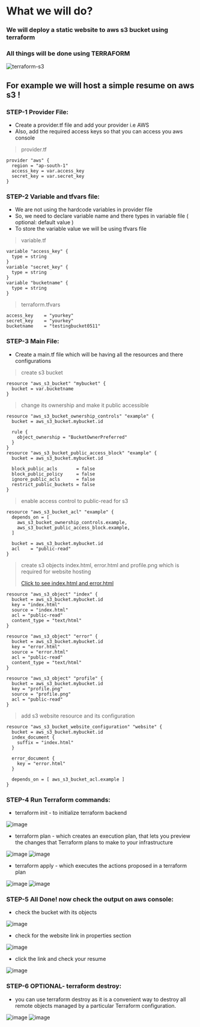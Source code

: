 # What we will do?

### We will deploy a static website to aws s3 bucket using terraform

### All things will be done using TERRAFORM
![terraform-s3](https://github.com/Sumyak-Jain/Basic-Terraform-Project/assets/46700921/97330043-95d2-4720-a451-7f5996566e16)

## For example we will host a simple resume on aws s3 !

### STEP-1 Provider File:
+ Create a provider.tf file and add your provider i.e AWS
+ Also, add the required access keys so that you can access you aws console
> provider.tf
```
provider "aws" {
  region = "ap-south-1"
  access_key = var.access_key
  secret_key = var.secret_key
}
```

### STEP-2 Variable and tfvars file:
+ We are not using the hardcode variables in provider file
+ So, we need to declare variable name and there types in variable file ( optional: default value )
+ To store the variable value we will be using tfvars file
> variable.tf
```
variable "access_key" {
  type = string
}
variable "secret_key" {
  type = string
}
variable "bucketname" {
  type = string
}
```
> terraform.tfvars
```
access_key    = "yourkey"
secret_key    = "yourkey"
bucketname    = "testingbucket0511"
```

### STEP-3 Main File:
+ Create a main.tf file which will be having all the resources and there configurations
> create s3 bucket
```
resource "aws_s3_bucket" "mybucket" {
  bucket = var.bucketname
}
```
> change its ownership and make it public accessible
```
resource "aws_s3_bucket_ownership_controls" "example" {
  bucket = aws_s3_bucket.mybucket.id

  rule {
    object_ownership = "BucketOwnerPreferred"
  }
}
resource "aws_s3_bucket_public_access_block" "example" {
  bucket = aws_s3_bucket.mybucket.id

  block_public_acls       = false
  block_public_policy     = false
  ignore_public_acls      = false
  restrict_public_buckets = false
}
```
> enable access control to public-read for s3
```
resource "aws_s3_bucket_acl" "example" {
  depends_on = [
    aws_s3_bucket_ownership_controls.example,
    aws_s3_bucket_public_access_block.example,
  ]

  bucket = aws_s3_bucket.mybucket.id
  acl    = "public-read"
}
```
> create s3 objects index.html, error.html and profile.png which is required for website hosting
> 
> [Click to see index.html and error.html](/)
```
resource "aws_s3_object" "index" {
  bucket = aws_s3_bucket.mybucket.id
  key = "index.html"
  source = "index.html"
  acl = "public-read"
  content_type = "text/html"
}

resource "aws_s3_object" "error" {
  bucket = aws_s3_bucket.mybucket.id
  key = "error.html"
  source = "error.html"
  acl = "public-read"
  content_type = "text/html"
}

resource "aws_s3_object" "profile" {
  bucket = aws_s3_bucket.mybucket.id
  key = "profile.png"
  source = "profile.png"
  acl = "public-read"
}
```
> add s3 website resource and its configuration
```
resource "aws_s3_bucket_website_configuration" "website" {
  bucket = aws_s3_bucket.mybucket.id
  index_document {
    suffix = "index.html"
  }

  error_document {
    key = "error.html"
  }

  depends_on = [ aws_s3_bucket_acl.example ]
}
```
### STEP-4 Run Terraform commands:
+ terraform init - to initialize terraform backend

![image](https://github.com/Sumyak-Jain/Basic-Terraform-Project/assets/46700921/b1bf4a50-e9e0-4297-a18a-9eac003775a6)


+ terraform plan - which creates an execution plan, that lets you preview the changes that Terraform plans to make to your infrastructure

![image](https://github.com/Sumyak-Jain/Basic-Terraform-Project/assets/46700921/940ae015-069d-4c76-a89f-ee4608959c46)
![image](https://github.com/Sumyak-Jain/Basic-Terraform-Project/assets/46700921/85fdc848-fcb4-4a66-a446-edb0948ec8f1)

+ terraform apply - which executes the actions proposed in a terraform plan

![image](https://github.com/Sumyak-Jain/Basic-Terraform-Project/assets/46700921/1eaa9dba-b14f-4a89-8874-f9069a7e73f1)
![image](https://github.com/Sumyak-Jain/Basic-Terraform-Project/assets/46700921/409c3c16-539e-44fa-b290-3c303d6c33f5)

### STEP-5  All Done! now check the output on aws console:

+ check the bucket with its objects

![image](https://github.com/Sumyak-Jain/Basic-Terraform-Project/assets/46700921/d07f9679-bbbc-4b9c-bff8-8c4fb0529a34)

+ check for the website link in properties section

![image](https://github.com/Sumyak-Jain/Basic-Terraform-Project/assets/46700921/b0d1dcb0-2554-4f70-9832-c79c22b31358)

+ click the link and check your resume

![image](https://github.com/Sumyak-Jain/Basic-Terraform-Project/assets/46700921/8adc57e3-9bc9-41a1-b528-07b284a2dc3a)

### STEP-6 OPTIONAL- terraform destroy:
+ you can use terraform destroy as it is a convenient way to destroy all remote objects managed by a particular Terraform configuration.

![image](https://github.com/Sumyak-Jain/Basic-Terraform-Project/assets/46700921/6ba253c9-2693-44d2-be9c-1d201b76a9bc)
![image](https://github.com/Sumyak-Jain/Basic-Terraform-Project/assets/46700921/3f729d32-3213-469f-964f-945f6ede9521)


















